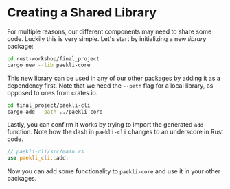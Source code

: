 # Creating a Shared Library

For multiple reasons, our different components may need to share some code.
Luckily this is very simple.
Let's start by initializing a new _library_ package:

```sh
cd rust-workshop/final_project
cargo new --lib paekli-core
```

This new library can be used in any of our other packages by adding it as a dependency first.
Note that we need the `--path` flag for a local library, as opposed to ones from crates.io.

```sh
cd final_project/paekli-cli
cargo add --path ../paekli-core
```

Lastly, you can confirm it works by trying to import the generated `add` function.
Note how the dash in `paekli-cli` changes to an underscore in Rust code.

```rust
// paekli-cli/src/main.rs
use paekli_cli::add;
```

Now you can add some functionality to `paekli-core` and use it in your other packages.
